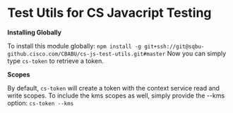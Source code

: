Test Utils for CS Javacript Testing
===================================

**Installing Globally**

To install this module globally: `npm install -g git+ssh://git@sqbu-github.cisco.com/CBABU/cs-js-test-utils.git#master`
Now you can simply type `cs-token` to retrieve a token.

**Scopes**

By default, `cs-token` will create a token with the context service read and write scopes. To include the kms scopes as well, simply provide the --kms option: `cs-token --kms`
